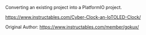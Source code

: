 Converting an existing project into a PlatformIO project.



https://www.instructables.com/Cyber-Clock-an-IoTOLED-Clock/


Original Author: https://www.instructables.com/member/gokux/
